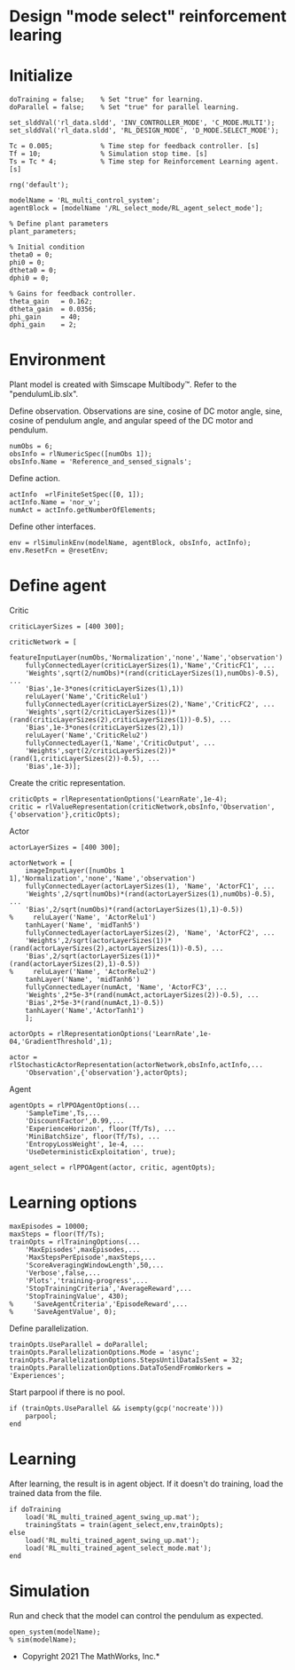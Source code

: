 # Design "mode select" reinforcement learing
# Initialize

```matlab:Code
doTraining = false;    % Set "true" for learning.
doParallel = false;    % Set "true" for parallel learning.

set_slddVal('rl_data.sldd', 'INV_CONTROLLER_MODE', 'C_MODE.MULTI');
set_slddVal('rl_data.sldd', 'RL_DESIGN_MODE', 'D_MODE.SELECT_MODE');

Tc = 0.005;            % Time step for feedback controller. [s]
Tf = 10;               % Simulation stop time. [s]
Ts = Tc * 4;           % Time step for Reinforcement Learning agent. [s]

rng('default');

modelName = 'RL_multi_control_system';
agentBlock = [modelName '/RL_select_mode/RL_agent_select_mode'];

% Define plant parameters
plant_parameters;

% Initial condition
theta0 = 0;
phi0 = 0;
dtheta0 = 0;
dphi0 = 0;

% Gains for feedback controller.
theta_gain   = 0.162;
dtheta_gain  = 0.0356;
phi_gain     = 40;
dphi_gain    = 2;
```

# Environment


Plant model is created with Simscape Multibody™. Refer to the "pendulumLib.slx".




Define observation. Observations are sine, cosine of DC motor angle, sine, cosine of pendulum angle, and angular speed of the DC motor and pendulum.



```matlab:Code
numObs = 6;
obsInfo = rlNumericSpec([numObs 1]);
obsInfo.Name = 'Reference_and_sensed_signals';
```



Define action.  



```matlab:Code
actInfo  =rlFiniteSetSpec([0, 1]);
actInfo.Name = 'nor_v';
numAct = actInfo.getNumberOfElements;
```



Define other interfaces.



```matlab:Code
env = rlSimulinkEnv(modelName, agentBlock, obsInfo, actInfo);
env.ResetFcn = @resetEnv;
```

# Define agent


Critic



```matlab:Code
criticLayerSizes = [400 300];

criticNetwork = [
    featureInputLayer(numObs,'Normalization','none','Name','observation')
    fullyConnectedLayer(criticLayerSizes(1),'Name','CriticFC1', ...
    'Weights',sqrt(2/numObs)*(rand(criticLayerSizes(1),numObs)-0.5), ...
    'Bias',1e-3*ones(criticLayerSizes(1),1))
    reluLayer('Name','CriticRelu1')
    fullyConnectedLayer(criticLayerSizes(2),'Name','CriticFC2', ...
    'Weights',sqrt(2/criticLayerSizes(1))*(rand(criticLayerSizes(2),criticLayerSizes(1))-0.5), ...
    'Bias',1e-3*ones(criticLayerSizes(2),1))
    reluLayer('Name','CriticRelu2')
    fullyConnectedLayer(1,'Name','CriticOutput', ...
    'Weights',sqrt(2/criticLayerSizes(2))*(rand(1,criticLayerSizes(2))-0.5), ...
    'Bias',1e-3)];
```



Create the critic representation.



```matlab:Code
criticOpts = rlRepresentationOptions('LearnRate',1e-4);
critic = rlValueRepresentation(criticNetwork,obsInfo,'Observation',{'observation'},criticOpts);
```



Actor



```matlab:Code
actorLayerSizes = [400 300];

actorNetwork = [
    imageInputLayer([numObs 1 1],'Normalization','none','Name','observation')
    fullyConnectedLayer(actorLayerSizes(1), 'Name', 'ActorFC1', ...
    'Weights',2/sqrt(numObs)*(rand(actorLayerSizes(1),numObs)-0.5), ...
    'Bias',2/sqrt(numObs)*(rand(actorLayerSizes(1),1)-0.5))
%     reluLayer('Name', 'ActorRelu1')
    tanhLayer('Name', 'midTanh5')
    fullyConnectedLayer(actorLayerSizes(2), 'Name', 'ActorFC2', ...
    'Weights',2/sqrt(actorLayerSizes(1))*(rand(actorLayerSizes(2),actorLayerSizes(1))-0.5), ...
    'Bias',2/sqrt(actorLayerSizes(1))*(rand(actorLayerSizes(2),1)-0.5))
%     reluLayer('Name', 'ActorRelu2')
    tanhLayer('Name', 'midTanh6')
    fullyConnectedLayer(numAct, 'Name', 'ActorFC3', ...
    'Weights',2*5e-3*(rand(numAct,actorLayerSizes(2))-0.5), ...
    'Bias',2*5e-3*(rand(numAct,1)-0.5))
    tanhLayer('Name','ActorTanh1')
    ];

actorOpts = rlRepresentationOptions('LearnRate',1e-04,'GradientThreshold',1);

actor = rlStochasticActorRepresentation(actorNetwork,obsInfo,actInfo,...
    'Observation',{'observation'},actorOpts);
```



Agent



```matlab:Code
agentOpts = rlPPOAgentOptions(...
    'SampleTime',Ts,...
    'DiscountFactor',0.99,...
    'ExperienceHorizon', floor(Tf/Ts), ...
    'MiniBatchSize', floor(Tf/Ts), ...
    'EntropyLossWeight', 1e-4, ...
    'UseDeterministicExploitation', true);

agent_select = rlPPOAgent(actor, critic, agentOpts);
```

# Learning options

```matlab:Code
maxEpisodes = 10000;
maxSteps = floor(Tf/Ts);
trainOpts = rlTrainingOptions(...
    'MaxEpisodes',maxEpisodes,...
    'MaxStepsPerEpisode',maxSteps,...
    'ScoreAveragingWindowLength',50,...
    'Verbose',false,...
    'Plots','training-progress',...
    'StopTrainingCriteria','AverageReward',...
    'StopTrainingValue', 430);
%     'SaveAgentCriteria','EpisodeReward',...
%     'SaveAgentValue', 0);
```



Define parallelization.



```matlab:Code
trainOpts.UseParallel = doParallel;
trainOpts.ParallelizationOptions.Mode = 'async';
trainOpts.ParallelizationOptions.StepsUntilDataIsSent = 32;
trainOpts.ParallelizationOptions.DataToSendFromWorkers = 'Experiences';
```



Start parpool if there is no pool.



```matlab:Code
if (trainOpts.UseParallel && isempty(gcp('nocreate')))
    parpool;
end
```

# Learning


After learning, the result is in agent object. If it doesn't do training, load the trained data from the file.



```matlab:Code
if doTraining
    load('RL_multi_trained_agent_swing_up.mat');
    trainingStats = train(agent_select,env,trainOpts);
else
    load('RL_multi_trained_agent_swing_up.mat');
    load('RL_multi_trained_agent_select_mode.mat');
end
```

# Simulation


Run and check that the model can control the pendulum as expected.



```matlab:Code
open_system(modelName);
% sim(modelName);
```

  


* Copyright 2021 The MathWorks, Inc.*



